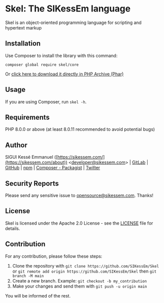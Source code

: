 # Skel: The SIKessEm language

Skel is an object-oriented programming language for scripting and hypertext markup


## Installation

Use Composer to install the library with this command:

`composer global require skel/core`

Or [click here to download it directly in PHP Archive (Phar) ](https://sikessem.com/download/skel.phar)


## Usage

If you are using Composer, run `skel -h`.


## Requirements

PHP 8.0.0 or above (at least 8.0.11 recommended to avoid potential bugs)


## Author

SIGUI Kessé Emmanuel ([https://sikessem.com/](https://sikessem.com/about)) <[developer@sikessem.com](mailto:developer@sikessem.com)> | [GitLab](https://gitlab.com/SIKessEm) | [GitHub](https://github.com/SIKessEm) | [npm](https://npmjs.org/~sikessem) | [Composer - Packagist](https://packagist.org/packages/sikessem/) | [Twitter](https://twitter.com/SIKessEm_tweets)


## Security Reports

Please send any sensitive issue to [opensource@sikessem.com](mailto:opensource@sikessem.com). Thanks!


## License
Skel is licensed under the Apache 2.0 License - see the [LICENSE](./LICENSE) file for details.


## Contribution

For any contribution, please follow these steps:

1. Clone the repository with `git clone https://github.com/SIKessEm/Skel` or `git remote add origin https://github.com/SIKessEm/Skel` then `git branch -M main`
2. Create a new branch. Example: `git checkout -b my_contribution`
3. Make your changes and send them with `git push -u origin main`

You will be informed of the rest.